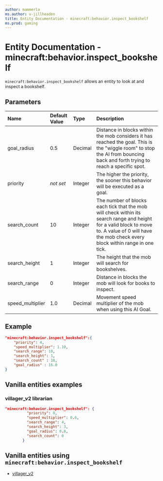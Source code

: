 ```yaml
---
author: mammerla
ms.author: v-jillheaden
title: Entity Documentation - minecraft:behavior.inspect_bookshelf
ms.prod: gaming
---
```


# Entity Documentation - minecraft:behavior.inspect_bookshelf

`minecraft:behavior.inspect_bookshelf` allows an entity to look at and inspect a bookshelf.

## Parameters

|Name |Default Value  |Type  |Description  |
|:----------|:----------|:----------|:----------|
|goal_radius| 0.5| Decimal| Distance in blocks within the mob considers it has reached the goal. This is the "wiggle room" to stop the AI from bouncing back and forth trying to reach a specific spot. |
|priority|*not set*|Integer|The higher the priority, the sooner this behavior will be executed as a goal.|
|search_count| 10| Integer| The number of blocks each tick that the mob will check within its search range and height for a valid block to move to. A value of 0 will have the mob check every block within range in one tick. |
|search_height| 1| Integer|  The height that the mob will search for bookshelves. |
| search_range| 0| Integer| Distance in blocks the mob will look for books to inspect. |
|speed_multiplier| 1.0| Decimal|  Movement speed multiplier of the mob when using this AI Goal. |

## Example

```json
"minecraft:behavior.inspect_bookshelf":{
    "priority": 4,
    "speed_multiplier": 1.10,
    "search_range": 10,
    "search_height": 1,
    "search_count" : 10,
    "goal_radius" : 16.0
}
```

## Vanilla entities examples

### villager_v2 librarian

```json
"minecraft:behavior.inspect_bookshelf": {
          "priority": 8,
          "speed_multiplier": 0.6,
          "search_range": 4,
          "search_height": 3,
          "goal_radius": 0.8,
          "search_count": 0
        }
```

## Vanilla entities using `minecraft:behavior.inspect_bookshelf`

- [villager_v2](../../../../Source/VanillaBehaviorPack_Snippets/entities/villager_v2.md)
